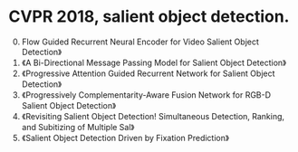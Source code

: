 # CVPR 2018, salient object detection.

0. Flow Guided Recurrent Neural Encoder for Video Salient Object Detection》
0. 《A Bi-Directional Message Passing Model for Salient Object Detection》
0. 《Progressive Attention Guided Recurrent Network for Salient Object Detection》
0. 《Progressively Complementarity-Aware Fusion Network for RGB-D Salient Object Detection》
0. 《Revisiting Salient Object Detection! Simultaneous Detection, Ranking, and Subitizing of Multiple Sal》
0. 《Salient Object Detection Driven by Fixation Prediction》
